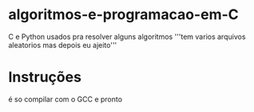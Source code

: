 # algoritmos-e-programacao-em-C
C e Python usados pra resolver alguns algoritmos
'''tem varios arquivos aleatorios mas depois eu ajeito'''
# Instruções
é so compilar com o GCC e pronto